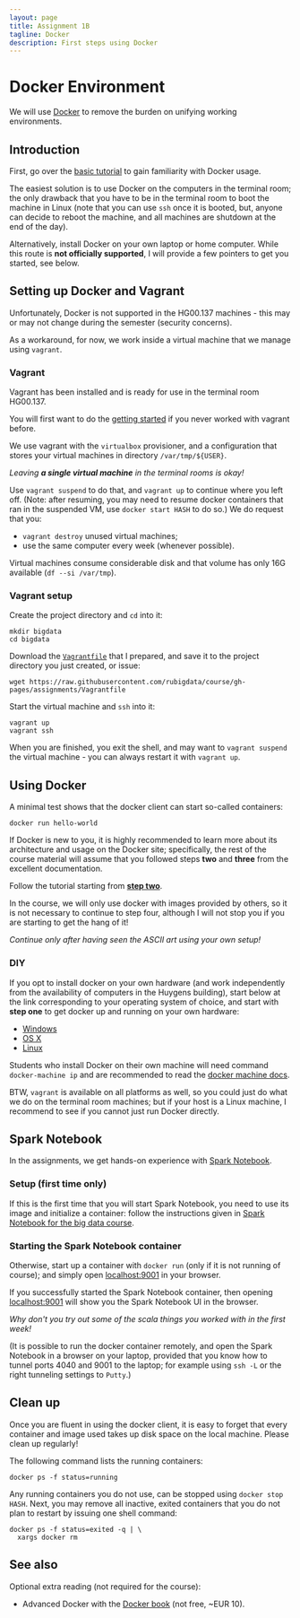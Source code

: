 ```yaml
---
layout: page
title: Assignment 1B
tagline: Docker
description: First steps using Docker
---
```


# Docker Environment

We will use [Docker](https://docs.docker.com/linux/) to remove the burden on unifying working environments.

## Introduction

First, go over the [basic tutorial](https://docs.docker.com/engine/getstarted/) to gain familiarity with Docker usage.

The easiest solution is to use Docker on the computers in the terminal room; the only drawback that you
have to be in the terminal room to boot the machine in Linux (note that you can use `ssh` once it is booted, but,
anyone can decide to reboot the machine, and all machines are shutdown at the end of the day).

Alternatively, install Docker on your own laptop or home computer.
While this route is **not officially supported**, I will provide a few pointers to get you started, see below.

## Setting up Docker and Vagrant

Unfortunately, Docker is not supported in the HG00.137 machines -
this may or may not change during the semester (security concerns).

As a workaround, for now, we work inside a virtual machine that we manage using `vagrant`.

### Vagrant

Vagrant has been installed and is ready for use in the terminal room HG00.137. 

You will first want to do the [getting started](https://www.vagrantup.com/docs/getting-started/)
if you never worked with vagrant before.

We use vagrant with the `virtualbox` provisioner, and a configuration that stores your virtual
machines in directory `/var/tmp/${USER}`. 

_Leaving **a single virtual machine** in the terminal rooms is okay!_

Use `vagrant suspend` to do that, and `vagrant up` to continue where you left off.
(Note: after resuming, you may need to resume docker containers that ran in the suspended VM,
use `docker start HASH` to do so.)
We do request that you:

+ `vagrant destroy` unused virtual machines;
+ use the same computer every week (whenever possible).

Virtual machines consume considerable disk and that volume has only 16G available (`df --si /var/tmp`).

### Vagrant setup

Create the project directory and `cd` into it:

    mkdir bigdata
    cd bigdata

Download the [`Vagrantfile`](https://raw.githubusercontent.com/rubigdata/course/gh-pages/assignments/Vagrantfile) that I prepared, and save it to the project directory you just created, or issue:

    wget https://raw.githubusercontent.com/rubigdata/course/gh-pages/assignments/Vagrantfile

Start the virtual machine and `ssh` into it:

    vagrant up
    vagrant ssh

When you are finished, you exit the shell, and may want to `vagrant suspend` the virtual machine - you can always restart it with `vagrant up`.

## Using Docker

A minimal test shows that the docker client can start so-called containers:

    docker run hello-world

If Docker is new to you, it is highly recommended to learn more about its architecture and usage on the Docker
site; specifically, the rest of the course material will assume that you followed steps **two** and **three** 
from the excellent documentation.

Follow the tutorial starting from [**step two**](https://docs.docker.com/engine/getstarted/step_two/).

In the course, we will only use docker with images provided by others, so it is not necessary to continue to 
step four, although I will not stop you if you are starting to get the hang of it!

_Continue only after having seen the ASCII art using your own setup!_

### DIY

If you opt to install docker on your own hardware (and work independently from the availability of
computers in the Huygens building), start below at the link corresponding to your operating system of choice,
and start with **step one** to get docker up and running on your own hardware:

- [Windows](https://docs.docker.com/windows/)
- [OS X](https://docs.docker.com/mac)
- [Linux](https://docs.docker.com/linux/)

Students who install Docker on their own machine will need command `docker-machine ip`
and are recommended to read the [docker machine docs](https://docs.docker.com/machine/get-started/).

BTW, `vagrant` is available on all platforms as well, so you could just do what we do on the terminal room machines;
but if your host is a Linux machine, I recommend to see if you cannot just run Docker directly.

## Spark Notebook

In the assignments, we get hands-on experience with [Spark Notebook](http://spark-notebook.io).

### Setup (first time only)

If this is the first time that you will start Spark Notebook, you need to use its image and initialize a container:
follow the instructions given in [Spark Notebook for the big data course](../background/spark-notebook.html).

### Starting the Spark Notebook container

Otherwise, start up a container with `docker run` (only if it is not running of course);
and simply open [localhost:9001](http://localhost:9001/) in your browser.

If you successfully started the Spark Notebook container, then opening [localhost:9001](http://localhost:9001/) will
show you the Spark Notebook UI in the browser. 

_Why don't you try out some of the scala things you worked with in the first week!_

(It is possible to run the docker container remotely, and open the Spark Notebook in a browser on your laptop, provided
that you know how to tunnel ports 4040 and 9001 to the laptop; for example using `ssh -L` or the right tunneling 
settings to `Putty`.)

## Clean up

Once you are fluent in using the docker client, it is easy to forget that every container and image used takes up 
disk space on the local machine. Please clean up regularly!

The following command lists the running containers:

    docker ps -f status=running

Any running containers you do not use, can be stopped using `docker stop HASH`.
Next, you may remove all inactive, exited containers that you do not plan to restart by issuing one shell command:

    docker ps -f status=exited -q | \
      xargs docker rm

## See also

Optional extra reading (not required for the course):

* Advanced Docker with the [Docker book](http://www.dockerbook.com/) (not free, ~EUR 10).
